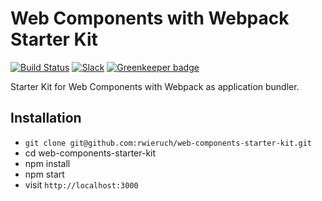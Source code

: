 # Web Components with Webpack Starter Kit

[![Build Status](https://travis-ci.org/rwieruch/web-components-starter-kit.svg?branch=master)](https://travis-ci.org/rwieruch/web-components-starter-kit) [![Slack](https://slack-the-road-to-learn-react.wieruch.com/badge.svg)](https://slack-the-road-to-learn-react.wieruch.com/) [![Greenkeeper badge](https://badges.greenkeeper.io/rwieruch/web-components-starter-kit.svg)](https://greenkeeper.io/)

Starter Kit for Web Components with Webpack as application bundler.

## Installation

* `git clone git@github.com:rwieruch/web-components-starter-kit.git`
* cd web-components-starter-kit
* npm install
* npm start
* visit `http://localhost:3000`

